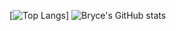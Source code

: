 [![Top Langs](https://github-readme-stats.vercel.app/api/top-langs/?username=btjacobson)]
![Bryce's GitHub stats](https://github-readme-stats.vercel.app/api?username=btjacobson&count_private=true)

<!--
**btjacobson/btjacobson** is a ✨ _special_ ✨ repository because its `README.md` (this file) appears on your GitHub profile.

Here are some ideas to get you started:

- 🔭 I’m currently working on ...
- 🌱 I’m currently learning ...
- 👯 I’m looking to collaborate on ...
- 🤔 I’m looking for help with ...
- 💬 Ask me about ...
- 📫 How to reach me: ...
- 😄 Pronouns: ...
- ⚡ Fun fact: ...
-->

